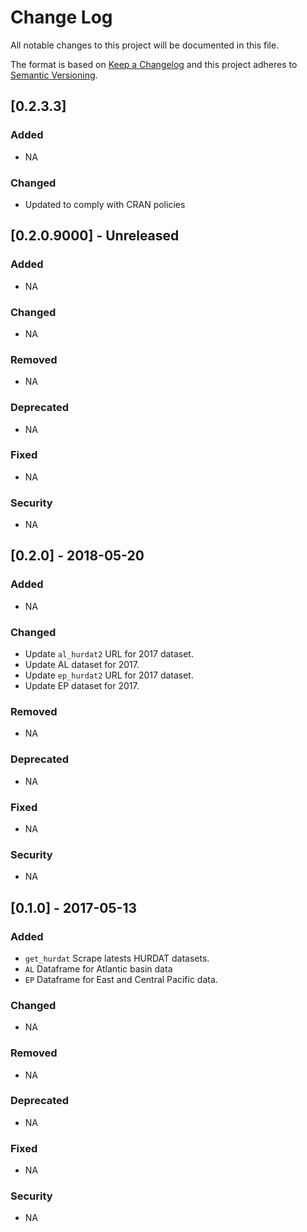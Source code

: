 # Change Log

All notable changes to this project will be documented in this file.

The format is based on [Keep a Changelog](http://keepachangelog.com/) and this project adheres to [Semantic Versioning](http://semver.org/).

## [0.2.3.3]

### Added
  - NA

### Changed
  - Updated to comply with CRAN policies
  
  ## [0.2.0.9000] - Unreleased

### Added
  - NA

### Changed
  - NA

### Removed
  - NA

### Deprecated
  - NA

### Fixed
  - NA

### Security
  - NA

## [0.2.0] - 2018-05-20

### Added
  - NA

### Changed
  - Update `al_hurdat2` URL for 2017 dataset.
  - Update AL dataset for 2017.
  - Update `ep_hurdat2` URL for 2017 dataset.
  - Update EP dataset for 2017.

### Removed
  - NA

### Deprecated
  - NA

### Fixed
  - NA

### Security
  - NA

## [0.1.0] - 2017-05-13

### Added
  - `get_hurdat` Scrape latests HURDAT datasets.
  - `AL` Dataframe for Atlantic basin data
  - `EP` Dataframe for East and Central Pacific data.

### Changed
  - NA

### Removed
  - NA

### Deprecated
  - NA

### Fixed
  - NA

### Security
  - NA
